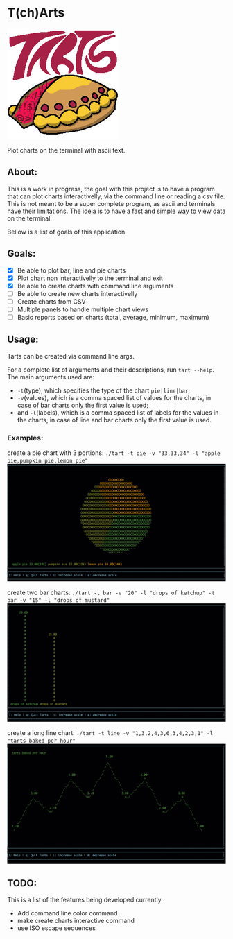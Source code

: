 # T(ch)Arts

![tarts logo](img/tarts_logo.png)


Plot charts on the terminal with ascii text.

## About:
This is a work in progress, the goal with this project is to have a program that can plot charts interactivelly, via the command line or reading a csv file.
This is not meant to be a super complete program, as ascii and terminals
have their limitations. The ideia is to have a fast and simple way to view
data on the terminal.

Bellow is a list of goals of this application.

## Goals:
+ [x] Be able to plot bar, line and pie charts
+ [x] Plot chart non interactivelly to the terminal and exit
+ [x] Be able to create charts with command line arguments
+ [ ] Be able to create new charts interactivelly
+ [ ] Create charts from CSV
+ [ ] Multiple panels to handle multiple chart views
+ [ ] Basic reports based on charts (total, average, minimum, maximum)

## Usage:
Tarts can be created via command line args.

For a complete list of arguments and their descriptions, run ```tart --help```.
The main arguments used are:
+ ```-t```(type), which specifies the type of the chart ```pie|line|bar```;
+ ```-v```(values), which is a comma spaced list of values for the charts, in case of bar charts only the first value is used;
+ and ```-l```(labels), which is a comma spaced list of labels for the values in the charts, in case of line and bar charts
only the first value is used.

### Examples:
create a pie chart with 3 portions: ```./tart -t pie -v "33,33,34" -l "apple pie,pumpkin pie,lemon pie"```
![pie chart example](img/pie_chart_example.png)

create two bar charts: ```./tart -t bar -v "20" -l "drops of ketchup" -t bar -v "15" -l "drops of mustard"```
![bar chart example](img/bar_chart_example.png)

create a long line chart: ```./tart -t line -v "1,3,2,4,3,6,3,4,2,3,1" -l "tarts baked per hour"```
![line chart example](img/line_chart_example.png)

## TODO:
This is a list of the features being developed currently.

+ Add command line color command
+ make create charts interactive command
+ use ISO escape sequences
